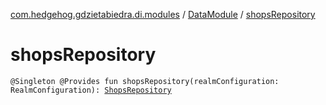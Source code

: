 [com.hedgehog.gdzietabiedra.di.modules](../index.md) / [DataModule](index.md) / [shopsRepository](./shops-repository.md)

# shopsRepository

`@Singleton @Provides fun shopsRepository(realmConfiguration: RealmConfiguration): `[`ShopsRepository`](../../com.hedgehog.gdzietabiedra.data.repository.shops/-shops-repository/index.md)